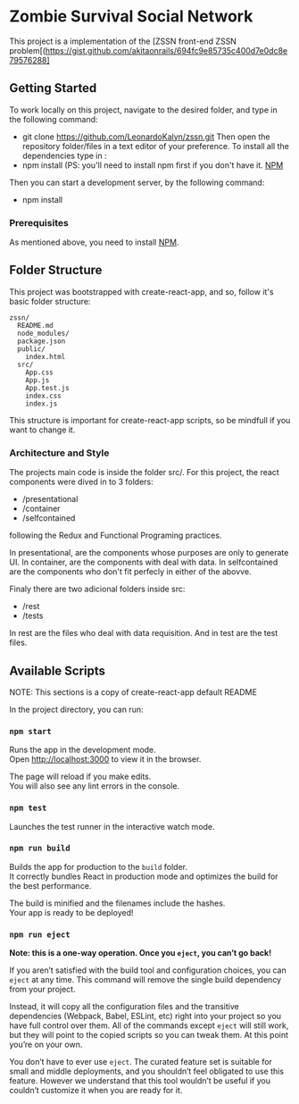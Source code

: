 # Zombie Survival Social Network

This project is a implementation of the [ZSSN front-end ZSSN problem[(https://gist.github.com/akitaonrails/694fc9e85735c400d7e0dc8e79576288]


## Getting Started

To work locally on this project, navigate to the desired folder, and type in the following command:
* git clone https://github.com/LeonardoKalyn/zssn.git
Then open the repository folder/files in a text editor of your preference.
To install all the dependencies type in :
* npm install
(PS: you'll need to install npm first if you don't have it. [NPM](https://www.npmjs.com/get-npm)

Then you can start a development server, by the following command:
* npm install

### Prerequisites

As mentioned above, you need to install  [NPM](https://www.npmjs.com/get-npm).

## Folder Structure

This project was bootstrapped with create-react-app, and so, follow it's basic folder structure:

```
zssn/
  README.md
  node_modules/
  package.json
  public/
    index.html
  src/
    App.css
    App.js
    App.test.js
    index.css
    index.js
```
This structure is important for create-react-app scripts, so be mindfull if you want to change it.

### Architecture and Style

The projects main code is inside the folder src/.
For this project, the react components were dived in to 3 folders:
* /presentational
* /container
* /selfcontained

following the Redux and Functional Programing practices.

In presentational, are the components whose purposes are only to generate UI.
In container, are the components with deal with data.
In selfcontained are the components who don't fit perfecly in either of the abovve.

Finaly there are two adicional folders inside src:
 * /rest
 * /tests
 
In rest are the files who deal with data requisition.
And in test are the test files.

## Available Scripts

NOTE: This sections is a copy of create-react-app default README

In the project directory, you can run:

### `npm start`

Runs the app in the development mode.<br>
Open [http://localhost:3000](http://localhost:3000) to view it in the browser.

The page will reload if you make edits.<br>
You will also see any lint errors in the console.

### `npm test`

Launches the test runner in the interactive watch mode.

### `npm run build`

Builds the app for production to the `build` folder.<br>
It correctly bundles React in production mode and optimizes the build for the best performance.

The build is minified and the filenames include the hashes.<br>
Your app is ready to be deployed!

### `npm run eject`

**Note: this is a one-way operation. Once you `eject`, you can’t go back!**

If you aren’t satisfied with the build tool and configuration choices, you can `eject` at any time. This command will remove the single build dependency from your project.

Instead, it will copy all the configuration files and the transitive dependencies (Webpack, Babel, ESLint, etc) right into your project so you have full control over them. All of the commands except `eject` will still work, but they will point to the copied scripts so you can tweak them. At this point you’re on your own.

You don’t have to ever use `eject`. The curated feature set is suitable for small and middle deployments, and you shouldn’t feel obligated to use this feature. However we understand that this tool wouldn’t be useful if you couldn’t customize it when you are ready for it.
